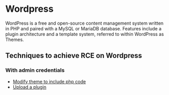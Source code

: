 # Wordpress

WordPress is a free and open-source content management system written in PHP and paired with a MySQL or MariaDB database. Features include a plugin architecture and a template system, referred to within WordPress as Themes.

## Techniques to achieve RCE on Wordpress

### With admin credentials

 - [Modify theme to include php code](./techniques/Modify-theme-to-include-php-code/)
 - [Upload a plugin](./techniques/Upload-a-plugin/)


